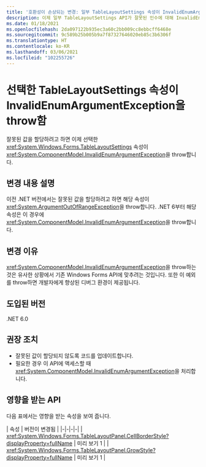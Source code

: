 ```yaml
---
title: '호환성이 손상되는 변경: 일부 TableLayoutSettings 속성이 InvalidEnumArgumentException을 throw함'
description: 이제 일부 TableLayoutSettings API가 잘못된 인수에 대해 InvalidEnumArgumentException을 throw하는 .NET 6의 호환성이 손상되는 변경에 관해 알아봅니다.
ms.date: 01/18/2021
ms.openlocfilehash: 2da097122b935ec3a60c2bb009cc8ebbcff6468e
ms.sourcegitcommit: 9c589b25b005b9a7f87327646020eb85c3b6306f
ms.translationtype: HT
ms.contentlocale: ko-KR
ms.lasthandoff: 03/06/2021
ms.locfileid: "102255726"
---
```

# <a name="selected-tablelayoutsettings-properties-throw-invalidenumargumentexception"></a>선택한 TableLayoutSettings 속성이 InvalidEnumArgumentException을 throw함

잘못된 값을 할당하려고 하면 이제 선택한 <xref:System.Windows.Forms.TableLayoutSettings> 속성이 <xref:System.ComponentModel.InvalidEnumArgumentException>을 throw합니다.

## <a name="change-description"></a>변경 내용 설명

이전 .NET 버전에서는 잘못된 값을 할당하려고 하면 해당 속성이 <xref:System.ArgumentOutOfRangeException>을 throw합니다. .NET 6부터 해당 속성은 이 경우에 <xref:System.ComponentModel.InvalidEnumArgumentException>을 throw합니다.

## <a name="reason-for-change"></a>변경 이유

<xref:System.ComponentModel.InvalidEnumArgumentException>을 throw하는 것은 유사한 상황에서 기존 Windows Forms API에 맞추려는 것입니다. 또한 이 예외를 throw하면 개발자에게 향상된 디버그 환경이 제공됩니다.

## <a name="version-introduced"></a>도입된 버전

.NET 6.0

## <a name="recommended-action"></a>권장 조치

- 잘못된 값이 할당되지 않도록 코드를 업데이트합니다.
- 필요한 경우 이 API에 액세스할 때 <xref:System.ComponentModel.InvalidEnumArgumentException>을 처리합니다.

## <a name="affected-apis"></a>영향을 받는 API

다음 표에서는 영향을 받는 속성을 보여 줍니다.

| 속성 | 버전이 변경됨 |
|-|-|-|-|
| <xref:System.Windows.Forms.TableLayoutPanel.CellBorderStyle?displayProperty=fullName> | 미리 보기 1 |
| <xref:System.Windows.Forms.TableLayoutPanel.GrowStyle?displayProperty=fullName> | 미리 보기 1 |

<!--

### Affected APIs

- `P:System.Windows.Forms.TableLayoutPanel.CellBorderStyle`
- `P:System.Windows.Forms.TableLayoutPanel.GrowStyle`

### Category

Windows Forms

-->
